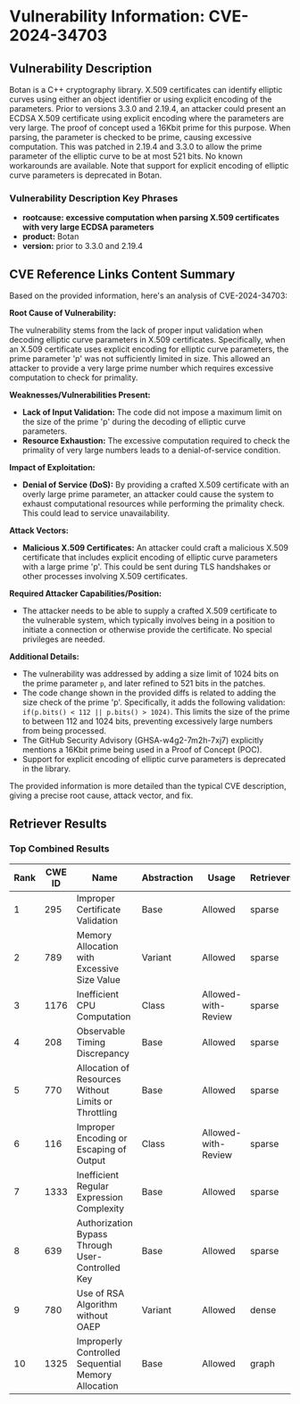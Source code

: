 # Vulnerability Information: CVE-2024-34703

## Vulnerability Description
Botan is a C++ cryptography library. X.509 certificates can identify elliptic curves using either an object identifier or using explicit encoding of the parameters. Prior to versions 3.3.0 and 2.19.4, an attacker could present an ECDSA X.509 certificate using explicit encoding where the parameters are very large. The proof of concept used a 16Kbit prime for this purpose. When parsing, the parameter is checked to be prime, causing excessive computation. This was patched in 2.19.4 and 3.3.0 to allow the prime parameter of the elliptic curve to be at most 521 bits. No known workarounds are available. Note that support for explicit encoding of elliptic curve parameters is deprecated in Botan.

### Vulnerability Description Key Phrases
- **rootcause:** **excessive computation when parsing X.509 certificates with very large ECDSA parameters**
- **product:** Botan
- **version:** prior to 3.3.0 and 2.19.4

## CVE Reference Links Content Summary
Based on the provided information, here's an analysis of CVE-2024-34703:

**Root Cause of Vulnerability:**

The vulnerability stems from the lack of proper input validation when decoding elliptic curve parameters in X.509 certificates. Specifically, when an X.509 certificate uses explicit encoding for elliptic curve parameters, the prime parameter 'p' was not sufficiently limited in size. This allowed an attacker to provide a very large prime number which requires excessive computation to check for primality.

**Weaknesses/Vulnerabilities Present:**

- **Lack of Input Validation:** The code did not impose a maximum limit on the size of the prime 'p' during the decoding of elliptic curve parameters.
- **Resource Exhaustion:** The excessive computation required to check the primality of very large numbers leads to a denial-of-service condition.

**Impact of Exploitation:**

- **Denial of Service (DoS):** By providing a crafted X.509 certificate with an overly large prime parameter, an attacker could cause the system to exhaust computational resources while performing the primality check. This could lead to service unavailability.

**Attack Vectors:**

- **Malicious X.509 Certificates:** An attacker could craft a malicious X.509 certificate that includes explicit encoding of elliptic curve parameters with a large prime 'p'. This could be sent during TLS handshakes or other processes involving X.509 certificates.

**Required Attacker Capabilities/Position:**

- The attacker needs to be able to supply a crafted X.509 certificate to the vulnerable system, which typically involves being in a position to initiate a connection or otherwise provide the certificate. No special privileges are needed.

**Additional Details:**
- The vulnerability was addressed by adding a size limit of 1024 bits on the prime parameter `p`, and later refined to 521 bits in the patches.
- The code change shown in the provided diffs is related to adding the size check of the prime 'p'. Specifically, it adds the following validation: `if(p.bits() < 112 || p.bits() > 1024)`. This limits the size of the prime to between 112 and 1024 bits, preventing excessively large numbers from being processed.
- The GitHub Security Advisory (GHSA-w4g2-7m2h-7xj7) explicitly mentions a 16Kbit prime being used in a Proof of Concept (POC).
- Support for explicit encoding of elliptic curve parameters is deprecated in the library.

The provided information is more detailed than the typical CVE description, giving a precise root cause, attack vector, and fix.

## Retriever Results

### Top Combined Results

| Rank | CWE ID | Name | Abstraction | Usage  | Retrievers | Individual Scores |
|------|--------|------|-------------|-------|------------|-------------------|
| 1 | 295 | Improper Certificate Validation | Base | Allowed | sparse | 0.682 |
| 2 | 789 | Memory Allocation with Excessive Size Value | Variant | Allowed | sparse | 0.674 |
| 3 | 1176 | Inefficient CPU Computation | Class | Allowed-with-Review | sparse | 0.647 |
| 4 | 208 | Observable Timing Discrepancy | Base | Allowed | sparse | 0.646 |
| 5 | 770 | Allocation of Resources Without Limits or Throttling | Base | Allowed | sparse | 0.644 |
| 6 | 116 | Improper Encoding or Escaping of Output | Class | Allowed-with-Review | sparse | 0.641 |
| 7 | 1333 | Inefficient Regular Expression Complexity | Base | Allowed | sparse | 0.637 |
| 8 | 639 | Authorization Bypass Through User-Controlled Key | Base | Allowed | sparse | 0.635 |
| 9 | 780 | Use of RSA Algorithm without OAEP | Variant | Allowed | dense | 0.442 |
| 10 | 1325 | Improperly Controlled Sequential Memory Allocation | Base | Allowed | graph | 0.003 |


